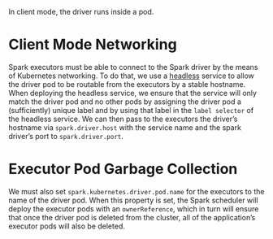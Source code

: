 In client mode, the driver runs inside a pod.

# Client Mode Networking

Spark executors must be able to connect to the Spark driver by the means of Kubernetes networking. To do that, we use
 a [headless](https://kubernetes.io/docs/concepts/services-networking/service/#headless-services) service to allow
  the driver pod to be routable from the executors by a stable hostname. When deploying the headless service, we
  ensure that the service will only match the driver pod and no other pods by assigning the driver pod a
   (sufficiently) unique label and by using that label in the `label selector` of the headless service. We can then
    pass to the executors the driver’s hostname via `spark.driver.host` with the service name and the spark driver’s
     port to `spark.driver.port`.

# Executor Pod Garbage Collection

We must also set `spark.kubernetes.driver.pod.name` for the executors to the name of the driver pod. When this
 property is set, the Spark scheduler will deploy the executor pods with an `ownerReference`, which in turn will
  ensure that once the driver pod is deleted from the cluster, all of the application’s executor pods will also be
   deleted.